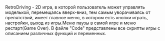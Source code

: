 RetroDriving - 2D игра, в которой пользователь может управлять моделькой, перемещаясь вверх-вниз, тем самым уворачиваясь от препятствий, 
имеет главное меню, в котором есть кнопки играть, настройки, выход из игры.Меню паузы в самой игре и меню рестарт(Game Over). В файле "Code"
представлены все скрипты игры с описанием различных функций и переменных.
